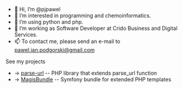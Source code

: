 - 👋 Hi, I’m @pjpawel
- 👀 I’m interested in programming and chemoinformatics.
- 🌱 I’m using python and php.
- 💞️ I’m working as Software Developer at Crido Business and Digital Services.
- 📫 To contact me, please send an e-mail to pawel.jan.podgorski@gmail.com

See my projects 
- -> [parse-url](https://github.com/pjpawel/parse-url) -- PHP library that extends parse_url function
- -> [MagisBundle](https://github.com/pjpawel/MagisBundle) -- Symfony bundle for extended PHP templates


